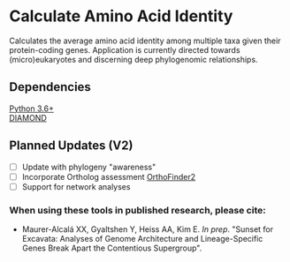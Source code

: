 # Calculate Amino Acid Identity
Calculates the average amino acid identity among multiple taxa given their protein-coding genes. Application is currently directed towards (micro)eukaryotes and discerning deep phylogenomic relationships.

## Dependencies
[Python 3.6+](https://www.python.org/downloads/)\
[DIAMOND](https://github.com/bbuchfink/diamond)

## Planned Updates (V2)
- [ ] Update with phylogeny "awareness"
- [ ] Incorporate Ortholog assessment [OrthoFinder2](https://github.com/davidemms/OrthoFinder)
- [ ] Support for network analyses

### When using these tools in published research, please cite:
- Maurer-Alcalá XX, Gyaltshen Y, Heiss AA, Kim E. *In prep*. \"Sunset for Excavata: Analyses of Genome Architecture and Lineage-Specific Genes Break Apart the Contentious Supergroup"\.
